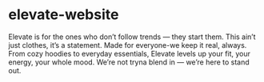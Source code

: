 # elevate-website
Elevate is for the ones who don’t follow trends — they start them. This ain’t just clothes, it’s a statement.  Made for everyone-we keep it real, always. From cozy hoodies to everyday essentials, Elevate levels up your fit, your energy, your whole mood.  We’re not tryna blend in — we’re here to stand out.
